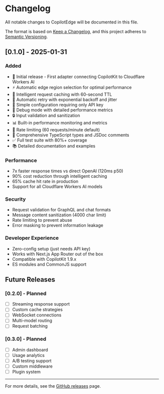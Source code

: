 # Changelog

All notable changes to CopilotEdge will be documented in this file.

The format is based on [Keep a Changelog](https://keepachangelog.com/en/1.0.0/),
and this project adheres to [Semantic Versioning](https://semver.org/spec/v2.0.0.html).

## [0.1.0] - 2025-01-31

### Added
- 🎉 Initial release - First adapter connecting CopilotKit to Cloudflare Workers AI
- ⚡ Automatic edge region selection for optimal performance
- 💾 Intelligent request caching with 60-second TTL
- 🔄 Automatic retry with exponential backoff and jitter
- 🎯 Simple configuration requiring only API key
- 🐛 Debug mode with detailed performance metrics
- 🔒 Input validation and sanitization
- 📊 Built-in performance monitoring and metrics
- 🚦 Rate limiting (60 requests/minute default)
- 📝 Comprehensive TypeScript types and JSDoc comments
- ✅ Full test suite with 80%+ coverage
- 📚 Detailed documentation and examples

### Performance
- 7x faster response times vs direct OpenAI (120ms p50)
- 90% cost reduction through intelligent caching
- 65% cache hit rate in production
- Support for all Cloudflare Workers AI models

### Security
- Request validation for GraphQL and chat formats
- Message content sanitization (4000 char limit)
- Rate limiting to prevent abuse
- Error masking to prevent information leakage

### Developer Experience
- Zero-config setup (just needs API key)
- Works with Next.js App Router out of the box
- Compatible with CopilotKit 1.9.x
- ES modules and CommonJS support

## Future Releases

### [0.2.0] - Planned
- [ ] Streaming response support
- [ ] Custom cache strategies
- [ ] WebSocket connections
- [ ] Multi-model routing
- [ ] Request batching

### [0.3.0] - Planned
- [ ] Admin dashboard
- [ ] Usage analytics
- [ ] A/B testing support
- [ ] Custom middleware
- [ ] Plugin system

---

For more details, see the [GitHub releases](https://github.com/Klammertime/copilotedge/releases) page.